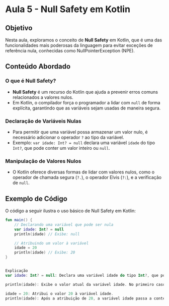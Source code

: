 # Aula 5 - Null Safety em Kotlin

## Objetivo

Nesta aula, exploramos o conceito de **Null Safety** em Kotlin, que é uma das funcionalidades mais poderosas da linguagem para evitar exceções de referência nula, conhecidas como NullPointerException (NPE).

## Conteúdo Abordado

### O que é Null Safety?

- **Null Safety** é um recurso do Kotlin que ajuda a prevenir erros comuns relacionados a valores nulos.
- Em Kotlin, o compilador força o programador a lidar com `null` de forma explícita, garantindo que as variáveis sejam usadas de maneira segura.

### Declaração de Variáveis Nulas

- Para permitir que uma variável possa armazenar um valor nulo, é necessário adicionar o operador `?` ao tipo da variável.
- Exemplo: `var idade: Int? = null` declara uma variável `idade` do tipo `Int?`, que pode conter um valor inteiro ou `null`.

### Manipulação de Valores Nulos

- O Kotlin oferece diversas formas de lidar com valores nulos, como o operador de chamada segura (`?.`), o operador Elvis (`?:`), e a verificação de `null`.

## Exemplo de Código

O código a seguir ilustra o uso básico de Null Safety em Kotlin:

```kotlin
fun main() {
    // Declarando uma variável que pode ser nula
    var idade: Int? = null
    println(idade) // Exibe: null

    // Atribuindo um valor à variável
    idade = 20
    println(idade) // Exibe: 20
}


Explicação
var idade: Int? = null: Declara uma variável idade do tipo Int?, que pode ser nula.

println(idade): Exibe o valor atual da variável idade. No primeiro caso, como idade foi inicializada com null, null é impresso.

idade = 20: Atribui o valor 20 à variável idade.
println(idade): Após a atribuição de 20, a variável idade passa a conter esse valor e é exibido no console.